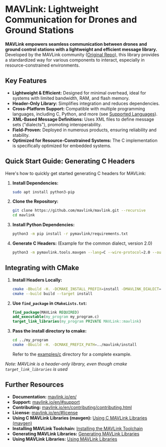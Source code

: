 # MAVLink: Lightweight Communication for Drones and Ground Stations

**MAVLink empowers seamless communication between drones and ground control stations with a lightweight and efficient message library.** Developed by the MAVLink community ([Original Repo](https://github.com/mavlink/mavlink)), this library provides a standardized way for various components to interact, especially in resource-constrained environments.

## Key Features

*   **Lightweight & Efficient:** Designed for minimal overhead, ideal for systems with limited bandwidth, RAM, and flash memory.
*   **Header-Only Library:** Simplifies integration and reduces dependencies.
*   **Cross-Platform Support:** Compatible with multiple programming languages, including C, Python, and more (see [Supported Languages](https://mavlink.io/en/#supported_languages)).
*   **XML-Based Message Definitions:** Uses XML files to define message sets ("dialects"), promoting interoperability.
*   **Field-Proven:** Deployed in numerous products, ensuring reliability and stability.
*   **Optimized for Resource-Constrained Systems:** The C implementation is specifically optimized for embedded systems.

## Quick Start Guide: Generating C Headers

Here's how to quickly get started generating C headers for MAVLink:

1.  **Install Dependencies:**
    ```bash
    sudo apt install python3-pip
    ```

2.  **Clone the Repository:**
    ```bash
    git clone https://github.com/mavlink/mavlink.git --recursive
    cd mavlink
    ```

3.  **Install Python Dependencies:**
    ```bash
    python3 -m pip install -r pymavlink/requirements.txt
    ```

4.  **Generate C Headers:**  (Example for the common dialect, version 2.0)
    ```bash
    python3 -m pymavlink.tools.mavgen --lang=C --wire-protocol=2.0 --output=generated/include/mavlink/v2.0 message_definitions/v1.0/common.xml
    ```

## Integrating with CMake

1.  **Install Headers Locally:**
    ```bash
    cmake -Bbuild -H. -DCMAKE_INSTALL_PREFIX=install -DMAVLINK_DIALECT=common -DMAVLINK_VERSION=2.0
    cmake --build build --target install
    ```

2.  **Use `find_package` in `CMakeLists.txt`:**

    ```cmake
    find_package(MAVLink REQUIRED)
    add_executable(my_program my_program.c)
    target_link_libraries(my_program PRIVATE MAVLink::mavlink)
    ```

3.  **Pass the install directory to cmake:**
    ```bash
    cd ../my_program
    cmake -Bbuild -H. -DCMAKE_PREFIX_PATH=../mavlink/install
    ```

    Refer to the [examples/c](examples/c) directory for a complete example.

*Note: MAVLink is a header-only library, even though cmake `target_link_libraries` is used*

## Further Resources

*   **Documentation:** [mavlink.io/en/](https://mavlink.io/en/)
*   **Support:** [mavlink.io/en/#support](https://mavlink.io/en/#support)
*   **Contributing:** [mavlink.io/en/contributing/contributing.html](https://mavlink.io/en/contributing/contributing.html)
*   **License:** [mavlink.io/en/#license](https://mavlink.io/en/#license)
*   **Using C MAVLink Libraries (mavgen):** [Using C MAVLink Libraries (mavgen)](https://mavlink.io/en/mavgen_c/)
*   **Installing MAVLink Toolchain:** [Installing the MAVLink Toolchain](https://mavlink.io/en/getting_started/installation.html)
*   **Generating MAVLink Libraries:** [Generating MAVLink Libraries](https://mavlink.io/en/getting_started/generate_libraries.html)
*   **Using MAVLink Libraries:** [Using MAVLink Libraries](https://mavlink.io/en/getting_started/use_libraries.html)